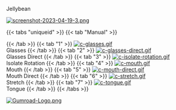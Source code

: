 Jellybean

[![screenshot-2023-04-19-3.png](https://i.postimg.cc/MWsSZQR3/screenshot-2023-04-19-3.png)](/docs/rigs/)

{{< tabs "uniqueid" >}}
{{< tab "Manual" >}}

{{< /tab >}}
{{< tab "1" >}}
[![c-glasses.gif](https://i.postimg.cc/gdLWdr04/c-glasses.gif)]()  
Glasses
{{< /tab >}}
{{< tab "2" >}}
[![c-glasses-direct.gif](https://i.postimg.cc/gm9P0dXp/c-glasses-direct.gif)]()  
Glasses Direct
{{< /tab >}}
{{< tab "3" >}}
[![c-isolate-rotation.gif](https://i.postimg.cc/mbgvngqY/c-isolate-rotation.gif)]()  
Isolate Rotation
{{< /tab >}}
{{< tab "4" >}}
[![c-mouth.gif](https://i.postimg.cc/wghYyPLm/c-mouth.gif)]()  
Mouth
{{< /tab >}}
{{< tab "5" >}}
[![c-mouth-direct.gif](https://i.postimg.cc/4XPCw984/c-mouth-direct.gif)]()  
Mouth Direct
{{< /tab >}}
{{< tab "6" >}}
[![c-stretch.gif](https://i.postimg.cc/09PRpf0H/c-stretch.gif)]()  
Stretch
{{< /tab >}}
{{< tab "7" >}}
[![c-tongue.gif](https://i.postimg.cc/9Wg6Hj5v/c-tongue.gif)]()  
Tongue
{{< /tab >}}
{{< /tabs >}}



[![Gumroad-Logo.png](https://i.postimg.cc/FKZh0BKH/Gumroad-Logo.png)](https://particl3s.gumroad.com/l/jellybean_rig)

